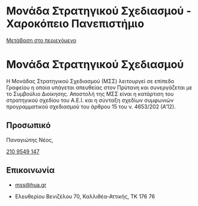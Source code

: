 Μονάδα Στρατηγικού Σχεδιασμού - Χαροκόπειο Πανεπιστήμιο
===============

[Μετάβαση στο περιεχόμενο](https://www.hua.gr/administrative-serv/%CE%BC%CE%BF%CE%BD%CE%AC%CE%B4%CE%B1-%CF%83%CF%84%CF%81%CE%B1%CF%84%CE%B7%CE%B3%CE%B9%CE%BA%CE%BF%CF%8D-%CF%83%CF%87%CE%B5%CE%B4%CE%B9%CE%B1%CF%83%CE%BC%CE%BF%CF%8D/#content "Μετάβαση στο περιεχόμενο")

Μονάδα Στρατηγικού Σχεδιασμού
=============================

Η Μονάδας Στρατηγικού Σχεδιασμού (ΜΣΣ) λειτουργεί σε επίπεδο Γραφείου η οποία υπάγεται απευθείας στον Πρύτανη και συνεργάζεται με το Συμβούλιο Διοίκησης. Αποστολή της ΜΣΣ είναι η κατάρτιση του στρατηγικού σχεδίου του Α.Ε.Ι. και η σύνταξη σχεδίων συμφωνιών προγραμματικού σχεδιασμού του άρθρου 15 του ν. 4653/202 (Α’12).

Προσωπικό
---------

Παναγιώτης Νέος,

[210 9549 147](tel:210%209549%20147)

Επικοινωνία
-----------

*   mss@hua.gr

*   Ελευθερίου Βενιζέλου 70, Καλλιθέα-Αττικής, ΤΚ 176 76
